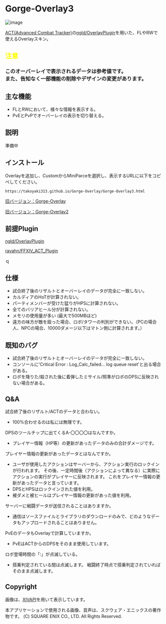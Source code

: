 # Gorge-Overlay3

![image](https://user-images.githubusercontent.com/40759792/158027337-0b159ed7-e8d8-432c-9cd5-5a73f7ff9380.png)

[ACT(Advanced Combat Tracker)](https://advancedcombattracker.com/home.php)の[ngld/OverlayPlugin](https://github.com/ngld/OverlayPlugin)を用いた、FLやRWで使えるOverlayスキン。
## <span style="color:yellow">注意</span>
<h3 style="color:">このオーバーレイで表示されるデータは参考値です。<br>また、告知なく一部機能の削除やデザインの変更があります。 </h3>

## 主な機能
- FLとRWにおいて、様々な情報を表示する。
- PvEとPvPでオーバーレイの表示を切り替える。

## 説明

準備中

## インストール
Overlayを追加し、CustomからMiniParceを選択し、表示するURLに以下をコピペしてください。
```
https://takoyaki313.github.io/Gorge-Overlay/Gorge-Overlay3.html
```
[旧バージョン：Gorge-Overlay](https://takoyaki313.github.io/Gorge-Overlay/old/)

[旧バージョン：Gorge-Overlay2](https://takoyaki313.github.io/Gorge-Overlay/old/Gorge-Overlay2)
## 前提Plugin
[ngld/OverlayPlugin](https://github.com/ngld/OverlayPlugin)

[ravahn/FFXIV_ACT_Plugin](https://github.com/ravahn/FFXIV_ACT_Plugin)

ｑ
## 仕様
- 試合終了後のリザルトとオーバーレイのデータが完全に一致しない。
- カルディアのHoTが計算されない。
- パーティメンバーが受けた猛りがHPSに計算されない。
- 全てのバリアヒール分が計算されない。
- メモリの使用量が多い (最大で500MBほど)
- 遠方の味方が敵を殴った場合、ロボ/タワーの判別ができない。（PCの場合人、NPCの場合、10000ダメージ以下はマトン側に計算されます。）
## 既知のバグ
- 試合終了後のリザルトとオーバーレイのデータが完全に一致しない。
- コンソールに'Critical Error : Log_Calc_failed... log queue reset'と出る場合がある。
- ロボを降りた/殺された後に着弾したミサイル/照準がロボのDPSに反映されない場合がある。
## Q&A
試合終了後のリザルト/ACTのデータと合わない。
- 100%合わせるのは私には無理です。

DPSのツールチップに出てくるA-〇〇〇〇はなんですか。
- プレイヤー情報（HP等）の更新があったデータのみの合計ダメージです。

プレイヤー情報の更新があったデータとはなんですか。
- ユーザが使用したアクションはサーバーから、アクション実行のロックインが行われます。
その後、一定時間後（アクションによって異なる）に実際にアクションの実行がプレイヤーに反映されます。
これをプレイヤー情報の更新があったデータと言っています。
- DPSとHPSはロックインされた値を利用。
- 被ダメと被ヒールはプレイヤー情報の更新があった値を利用。

サーバーに戦闘データが送信されることはありますか。
- 通信はソースファイルとライブラリのダウンロードのみで、どのようなデータもアップロードされることはありません。

PvEのデータもOverlayで計算していますか。
- PvEはACTからのDPSをそのまま使用しています。

ロボ登場時間の「∶」が点滅している。
- 搭乗判定されている間は点滅します。
戦闘終了時点で搭乗判定されていればそのまま点滅します。

## Copyright
画像は、[XIVAPI](https://xivapi.com/)を用いて表示しています。

本アプリケーションで使用される画像、音声は、スクウェア・エニックスの著作物です。
(C) SQUARE ENIX CO., LTD. All Rights Reserved.
